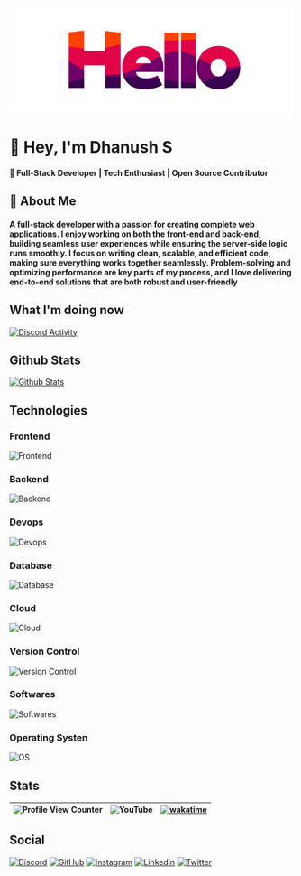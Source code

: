 ![Hello](assets/hello.gif)

# 👋 Hey, I'm Dhanush S

#### 🚀 Full-Stack Developer | Tech Enthusiast | Open Source Contributor

## 🧐 About Me

#### A full-stack developer with a passion for creating complete web applications. I enjoy working on both the front-end and back-end, building seamless user experiences while ensuring the server-side logic runs smoothly. I focus on writing clean, scalable, and efficient code, making sure everything works together seamlessly. Problem-solving and optimizing performance are key parts of my process, and I love delivering end-to-end solutions that are both robust and user-friendly

## What I'm doing now

[![Discord Activity](https://lanyard.cnrad.dev/api/805771996687499275?animated=true&showDisplayName=true&hideStatus=true&hideTimestamp=true)](/)

## Github Stats

[![Github Stats](https://github-readme-streak-stats.herokuapp.com/?user=ipuppyyt&theme=cobalt)](/)

## Technologies

### Frontend

![Frontend](https://skillicons.dev/icons?i=js,ts,html,css,scss,tailwind,react,next,vite,md)

### Backend

![Backend](https://skillicons.dev/icons?i=nodejs,bash,express,py,workers)

### Devops

![Devops](https://skillicons.dev/icons?i=docker,githubactions)

### Database

![Database](https://skillicons.dev/icons?i=mongo,mysql,sqlite,d3)

### Cloud

![Cloud](https://skillicons.dev/icons?i=azure,aws,vercel,cloudflare,netlify)

### Version Control

![Version Control](https://skillicons.dev/icons?i=git,github)

### Softwares

![Softwares](https://skillicons.dev/icons?i=vscode,ae,au,pr,ps,postman,figma,blender)

### Operating Systen

![OS](https://skillicons.dev/icons?i=windows,apple,ubuntu,linux)

## Stats

| ![Profile View Counter](https://komarev.com/ghpvc/?username=ipuppyyt&style=for-the-badge&color=ff6600) | ![YouTube](https://img.shields.io/youtube/channel/subscribers/UC8Yjx_8oCJUHpVV7pHyye4w?style=for-the-badge&logo=youtube&color=ff6600) | [![wakatime](https://wakatime.com/badge/user/0ec2f953-d595-4323-b209-f77bf7d2636b.svg?style=for-the-badge&color=ff6600)](https://wakatime.com/@0ec2f953-d595-4323-b209-f77bf7d2636b) |
| ------------------------------------------------------------------------------------------------------ | ------------------------------------------------------------------------------------------------------------------------------------- | ------------------------------------------------------------------------------------------------------------------------------------------------------------------------------------ |

## Social

[![Discord](https://skillicons.dev/icons?i=discord)](https://github.com/ipuppyyt)
[![GitHub](https://skillicons.dev/icons?i=github)](https://github.com/ipuppyyt)
[![Instagram](https://skillicons.dev/icons?i=instagram)](https://www.instagram.com/dhan_ushofficial)
[![Linkedin](https://skillicons.dev/icons?i=linkedin)](https://www.linkedin.com/in/dhanushsofficial)
[![Twitter](https://skillicons.dev/icons?i=twitter)](https://x.com/ipuppyyt)
